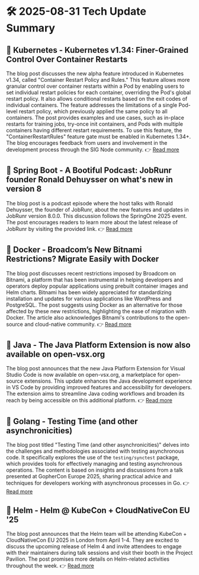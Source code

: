 # 🛠️ 2025-08-31 Tech Update Summary

## 🔹 Kubernetes - Kubernetes v1.34: Finer-Grained Control Over Container Restarts
The blog post discusses the new alpha feature introduced in Kubernetes v1.34, called "Container Restart Policy and Rules." This feature allows more granular control over container restarts within a Pod by enabling users to set individual restart policies for each container, overriding the Pod's global restart policy. It also allows conditional restarts based on the exit codes of individual containers. The feature addresses the limitations of a single Pod-level restart policy, which previously applied the same policy to all containers. The post provides examples and use cases, such as in-place restarts for training jobs, try-once init containers, and Pods with multiple containers having different restart requirements. To use this feature, the "ContainerRestartRules" feature gate must be enabled in Kubernetes 1.34+. The blog encourages feedback from users and involvement in the development process through the SIG Node community.
👉 [Read more](https://kubernetes.io/blog/2025/08/29/kubernetes-v1-34-per-container-restart-policy/)

## 🔹 Spring Boot - A Bootiful Podcast: JobRunr founder Ronald Dehuysser on what's new in version 8
The blog post is a podcast episode where the host talks with Ronald Dehuysser, the founder of JobRunr, about the new features and updates in JobRunr version 8.0.0. This discussion follows the SpringOne 2025 event. The post encourages readers to learn more about the latest release of JobRunr by visiting the provided link.
👉 [Read more](https://spring.io/blog/2025/08/28/a-bootiful-podcast-ronald-dehuysser)

## 🔹 Docker - Broadcom’s New Bitnami Restrictions? Migrate Easily with Docker
The blog post discusses recent restrictions imposed by Broadcom on Bitnami, a platform that has been instrumental in helping developers and operators deploy popular applications using prebuilt container images and Helm charts. Bitnami has been widely appreciated for standardizing installation and updates for various applications like WordPress and PostgreSQL. The post suggests using Docker as an alternative for those affected by these new restrictions, highlighting the ease of migration with Docker. The article also acknowledges Bitnami's contributions to the open-source and cloud-native community.
👉 [Read more](https://www.docker.com/blog/broadcoms-new-bitnami-restrictions-migrate-easily-with-docker/)

## 🔹 Java - The Java Platform Extension is now also available on open-vsx.org
The blog post announces that the new Java Platform Extension for Visual Studio Code is now available on open-vsx.org, a marketplace for open-source extensions. This update enhances the Java development experience in VS Code by providing improved features and accessibility for developers. The extension aims to streamline Java coding workflows and broaden its reach by being accessible on this additional platform.
👉 [Read more](https://inside.java/2025/08/29/java-vscode-extension-update/)

## 🔹 Golang - Testing Time (and other asynchronicities)
The blog post titled "Testing Time (and other asynchronicities)" delves into the challenges and methodologies associated with testing asynchronous code. It specifically explores the use of the `testing/synctest` package, which provides tools for effectively managing and testing asynchronous operations. The content is based on insights and discussions from a talk presented at GopherCon Europe 2025, sharing practical advice and techniques for developers working with asynchronous processes in Go.
👉 [Read more](https://go.dev/blog/testing-time)

## 🔹 Helm - Helm @ KubeCon + CloudNativeCon EU '25
The blog post announces that the Helm team will be attending KubeCon + CloudNativeCon EU 2025 in London from April 1-4. They are excited to discuss the upcoming release of Helm 4 and invite attendees to engage with their maintainers during talk sessions and visit their booth in the Project Pavilion. The post promises more details on Helm-related activities throughout the week.
👉 [Read more](https://helm.sh/blog/helm-at-kubecon-eu-25/)

